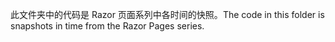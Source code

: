 <span data-ttu-id="5bb67-101">此文件夹中的代码是 Razor 页面系列中各时间的快照。</span><span class="sxs-lookup"><span data-stu-id="5bb67-101">The code in this folder is snapshots in time from the Razor Pages series.</span></span>
